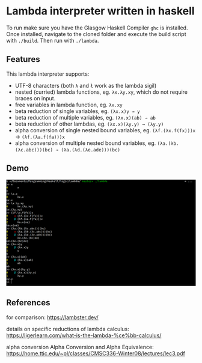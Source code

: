 # Lambda interpreter written in haskell

To run make sure you have the Glasgow Haskell Compiler `ghc` is installed. Once installed, navigate to the cloned folder and execute the build script with `./build`. Then run with `./lambda`.

## Features
This lambda interpreter supports:
  - UTF-8 characters (both `λ` and `ł` work as the lambda sigil)
  - nested (curried) lambda functions, eg. `λx.λy.xy`, which do not require braces on input.
  - free variables in lambda function, eg. `λx.xy`
  - beta reduction of single variables, eg. `(λx.x)y → y`
  - beta reduction of multiple variables, eg. `(λx.x)(ab) → ab`
  - beta reduction of other lambdas, eg. `(λx.x)(λy.y) → (λy.y)`
  - alpha conversion of single nested bound variables, eg. `(λf.(λx.f(fx)))x` → `(λf.(λa.f(fa)))x`
  - alpha conversion of multiple nested bound variables, eg. `(λa.(λb.(λc.abc)))(bc) → (λa.(λd.(λe.ade)))(bc)`

## Demo
![demo](https://github.com/Luke-A-C-Roberts/Lambda/blob/master/demo.png?raw=true)

## References
for comparison: https://lambster.dev/

details on specific reductions of lambda calculus: https://ligerlearn.com/what-is-the-lambda-%ce%bb-calculus/

alpha conversion Alpha Conversion and Alpha Equivalence: https://home.ttic.edu/~pl/classes/CMSC336-Winter08/lectures/lec3.pdf
